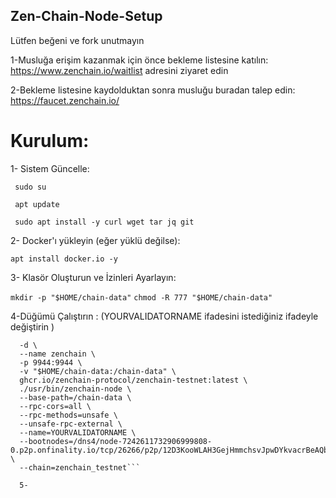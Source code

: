 ## Zen-Chain-Node-Setup

Lütfen beğeni ve fork unutmayın


1-Musluğa erişim kazanmak için önce bekleme listesine katılın: 
https://www.zenchain.io/waitlist adresini ziyaret edin

2-Bekleme listesine kaydolduktan sonra musluğu buradan talep edin: 
https://faucet.zenchain.io/

# Kurulum:
 1- Sistem Güncelle:

  ` sudo su`

  ` apt update`

  ` sudo apt install -y curl wget tar jq git`

  2- Docker'ı yükleyin (eğer yüklü değilse):

  `apt install docker.io -y`

  3- Klasör Oluşturun ve İzinleri Ayarlayın:

  `mkdir -p "$HOME/chain-data"`
  `chmod -R 777 "$HOME/chain-data"`

  4-Düğümü Çalıştırın : (YOURVALIDATORNAME ifadesini istediğiniz ifadeyle değiştirin )

  ```docker run \
    -d \
    --name zenchain \
    -p 9944:9944 \
    -v "$HOME/chain-data:/chain-data" \
    ghcr.io/zenchain-protocol/zenchain-testnet:latest \
    ./usr/bin/zenchain-node \
    --base-path=/chain-data \
    --rpc-cors=all \
    --rpc-methods=unsafe \
    --unsafe-rpc-external \
    --name=YOURVALIDATORNAME \
    --bootnodes=/dns4/node-7242611732906999808-0.p2p.onfinality.io/tcp/26266/p2p/12D3KooWLAH3GejHmmchsvJpwDYkvacrBeAQbJrip5oZSymx5yrE \
    --chain=zenchain_testnet```

    5-
